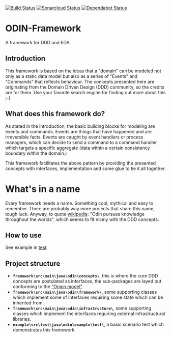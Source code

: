 [![Build Status](https://dev.azure.com/telcirion/Playground/_apis/build/status/telcirion.odin?branchName=master)](https://dev.azure.com/telcirion/Playground/_build/latest?definitionId=10&branchName=master)
[![Sonarcloud Status](https://sonarcloud.io/api/project_badges/measure?project=telcirion_odin&metric=coverage)](https://sonarcloud.io/dashboard?id=telcirion_odin)
[![Dependabot Status](https://api.dependabot.com/badges/status?host=github&repo=telcirion/odin)](https://dependabot.com)
# ODIN-Framework
A framework for DDD and EDA.
## Introduction
This framework is based on the ideas that a "domain" can be modeled not only as a static data model but also as a series of "Events" and "Commands" that reflects behaviour. The concepts presented here are originating from the Domain Driven Design (DDD) community, so the credits are for them. Use your favorite search engine for finding out more about this ;-)

## What does this framework do?
As stated in the introduction, the basic building blocks for modeling are events and commands. Events are things
that have happened and are irreversible facts. Events are caught by event handlers or process managers, which can decide
to send a command to a command handler which targets a specific aggregate (data within a certain consistency boundary
within the domain.)

This framework facilitates the above pattern by providing the presented concepts with interfaces, implementation and
some glue to tie it all together.

# What's in a name
Every framework needs a name. Something cool, mythical and easy to remember. There are probably way more projects that
share this name, tough luck. Anyway, to quote [wikipedia](https://en.wikipedia.org/wiki/Norse_mythology): "Odin pursues knowledge throughout the worlds",
which seems to fit nicely with the DDD concepts.

## How to use
See example in [test](https://github.com/telcirion/odin/tree/master/example/src/test/java/odin/example/test).

## Project structure
- **`framework\src\main\java\odin\concepts\`**, this is where the core DDD concepts are postulated as interfaces, the sub-packages are layed out conforming to the ["Onion model"](https://jeffreypalermo.com/2008/07/the-onion-architecture-part-1/)
- **`framework\src\main\java\odin\framework\`**, some supporting classes which implement some of interfaces requiring some state which can be inherited from.
- **`framework\src\main\java\odin\infrastructure\`**, some supporting classes which implement the interfaces requiring external infrastructural libraries.
- **`example\src\test\java\odin\example\test\`**, a basic scenario test which demonstrates this framework.
